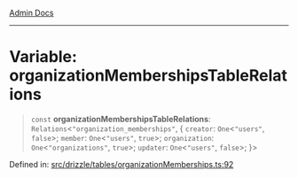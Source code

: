 [Admin Docs](/)

***

# Variable: organizationMembershipsTableRelations

> `const` **organizationMembershipsTableRelations**: `Relations`\<`"organization_memberships"`, \{ `creator`: `One`\<`"users"`, `false`\>; `member`: `One`\<`"users"`, `true`\>; `organization`: `One`\<`"organizations"`, `true`\>; `updater`: `One`\<`"users"`, `false`\>; \}\>

Defined in: [src/drizzle/tables/organizationMemberships.ts:92](https://github.com/NishantSinghhhhh/talawa-api/blob/cecfd40a68e5e0e9c8a0b8efd045a3c4381a2c01/src/drizzle/tables/organizationMemberships.ts#L92)

